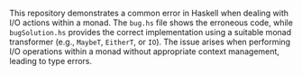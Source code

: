 This repository demonstrates a common error in Haskell when dealing with I/O actions within a monad. The `bug.hs` file shows the erroneous code, while `bugSolution.hs` provides the correct implementation using a suitable monad transformer (e.g., `MaybeT`, `EitherT`, or `IO`).  The issue arises when performing I/O operations within a monad without appropriate context management, leading to type errors.